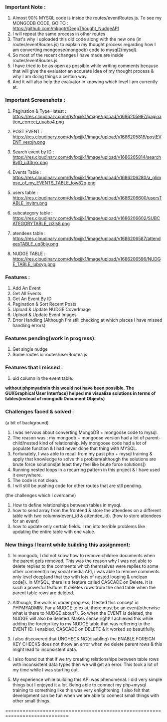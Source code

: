 ### Important Note :

1. Almost 90% MYSQL code is inside the routes/eventRoutes.js. To see my MONGODB CODE, GO TO : https://github.com/mkpgtr/DeepThought_NudgeAPI
2. I will repeat the same process in other routes
3. That's why I uploaded this old code along with the new one (in routes/eventRoutes.js) to explain my thought process regarding how I am converting mongoose(mongodb) code to mysql2(mysql).  
4. So most of the recent changes I have made are inside routes/eventRoutes.js
5. I have tried to be as open as possible while writing comments because that will give the evaluator an accurate idea of my thought process & why I am doing things a certain way. 
6. And it will also help the evaluator in knowing which level I am currently at.

### Important Screenshots :

1. Pagination & Type=latest  : https://res.cloudinary.com/dvfpxjjk1/image/upload/v1686205997/pagination_correct_uuabo4.png

2. POST EVENT : https://res.cloudinary.com/dvfpxjjk1/image/upload/v1686205818/postEVENT_vesxjn.png

3. Search event by ID : https://res.cloudinary.com/dvfpxjjk1/image/upload/v1686205814/searchByID_u33ryx.png

4. Events Table : https://res.cloudinary.com/dvfpxjjk1/image/upload/v1686206280/a_glimpse_of_my_EVENTS_TABLE_fow82q.png

5. users table : https://res.cloudinary.com/dvfpxjjk1/image/upload/v1686206600/usersTABLE_invjtm.png

6. subcategory table : https://res.cloudinary.com/dvfpxjjk1/image/upload/v1686206602/SUBCATEGORYTABLE_zi3ls8.png

7. atendees table : https://res.cloudinary.com/dvfpxjjk1/image/upload/v1686206587/attendeesTABLE_uq3bjy.png

8. NUDGE TABLE : https://res.cloudinary.com/dvfpxjjk1/image/upload/v1686206596/NUDGE_TABLE_lubxyp.png
### Features :

1. Add An Event
2. Get All Events
3. Get An Event By ID
4. Pagination & Sort Recent Posts
5. Upload & Update NUDGE CoverImage
6. Upload & Update Event Images
7. Error Handling (Although I'm still checking at which places I have missed handling errors)

### Features pending(work in progress):

1. Get single nudge
2. Some routes in routes/userRoutes.js

### Features that I missed :
1. uid column in the event table.

**without phpmyadmin this would not have been possible. The GUI(Graphical User Interface) helped me visualize solutions in terms of tables(instead of mongodb Document Objects)**


### Challenges faced & solved :

(a bit of background)

1. I was nervous about converting MongoDB + mongoose code to mysql.
2. The reason was : my mongodb + mongoose version had a lot of parent-child/nested kind of relationship.
    My mongoose code had a lot of populate function & I had never done that thing with MYSQL.
3. Fortunately, I was able to recall from my past php + mysql training & apply that knowledge to solve this problem(although the solutions are brute force solutions[at least they feel like brute force solutions])
4. Running nested loops in a recurring pattern in this project & I have used it everywhere.
5. The code is not clean.
6. I will still be pushing code for other routes that are stll pending. 

(the challenges which I overcame)

1. How to define relationships between tables in mysql.
2. how to send array from the frontend & store the attendees on a different table with two columns(event_id & attendee_id). (how to store attendees for an event)
 3. how to update only certain fields. I ran into terrible problems like updating the entire table with one value.
 
### New things I learnt while building this assignment:

1. In mongodb, I did not know how to remove children documents when the parent gets removed. This was the reason why I was not able to delete replies to the comments which themselves were replies to some other comment(in my social media API, i was able to remove comments only level deep[and that too with lots of nested looping & unclean code]). In MYSQL, there is a feature called CASCADE on Delete. It is such a powerful feature. It deletes rows from the child table when the parent table rows are deleted.

2. Although, the work in under progress, I tested this concept in PHPMYADMIN. For a NUDGE to exist, there must be an event(otherwise what is there to NUDGE about?). So when the EVENT is deleted, the NUDGE will also be deleted. Makes sense right! I achieved this while adding the foreign key to my NUDGE table that was reffering to the EVENT ID. I enabled, CASCADE on DELETE & it worked so beautifully.

3. I also discovered that UNCHECKING(disabling) the ENABLE FOREIGN KEY CHECKS does not throw an error when we delete parent rows & this might lead to inconsistent data.

4. I also found out that if we try creating relationships between table rows with inconsistent data types then we will get an error. This took a lot of my time while I was starting out.

5. My experience while building this API was phenomenal. I did very simple things but I enjoyed it a lot. Being able to connect my php+mysql training to something like this was very enlightening. I also felt that development can be fun when we are able to connect small things with other small things.



============================================================================
